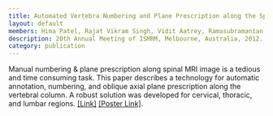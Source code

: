 ```yaml
---
title: Automated Vertebra Numbering and Plane Prescription along the Spine Using a Multi Model Atlas
layout: default
members: Hima Patel, Rajat Vikram Singh, Vidit Aatrey, Ramasubramanian Sundararajan, and Vivek Vaidya
description: 20th Annual Meeting of ISMRM, Melbourne, Australia, 2012. (Abstract 3392, e-poster presentation)
category: publication
---
```


Manual numbering & plane prescription along spinal MRI image is a tedious and time consuming task. This paper describes a technology for automatic annotation, numbering, and oblique axial plane prescription along the vertebral column. A robust solution was developed for cervical, thoracic, and lumbar regions.
[[Link]](http://www.ismrm.org/12/ep_07.htm#EP0703) [[Poster Link]](http://cds.ismrm.org/protected/12MPosters/Abstracts/3392.pdf).